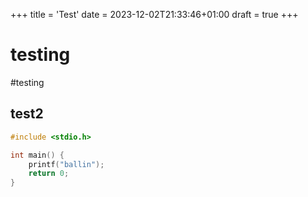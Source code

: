 +++
title = 'Test'
date = 2023-12-02T21:33:46+01:00
draft = true
+++

# testing
#testing

## test2

```C
#include <stdio.h>

int main() {
    printf("ballin");
    return 0;
}
```
